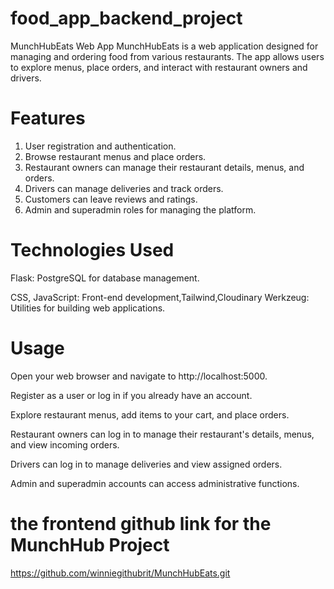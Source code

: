 # food_app_backend_project
MunchHubEats Web App
MunchHubEats is a web application designed for managing and ordering food from various restaurants. The app allows users to explore menus, place orders, and interact with restaurant owners and drivers.


# Features
1. User registration and authentication.
2. Browse restaurant menus and place orders.
3. Restaurant owners can manage their restaurant details, menus, and orders.
4. Drivers can manage deliveries and track orders.
5. Customers can leave reviews and ratings.
6. Admin and superadmin roles for managing the platform.

# Technologies Used

Flask:
PostgreSQL for database management.

 CSS, JavaScript: Front-end development,Tailwind,Cloudinary
Werkzeug: Utilities for building web applications.


 # Usage
Open your web browser and navigate to http://localhost:5000.

Register as a user or log in if you already have an account.

Explore restaurant menus, add items to your cart, and place orders.

Restaurant owners can log in to manage their restaurant's details, menus, and view incoming orders.

Drivers can log in to manage deliveries and view assigned orders.

Admin and superadmin accounts can access administrative functions.

# the frontend github link for the MunchHub Project

https://github.com/winniegithubrit/MunchHubEats.git